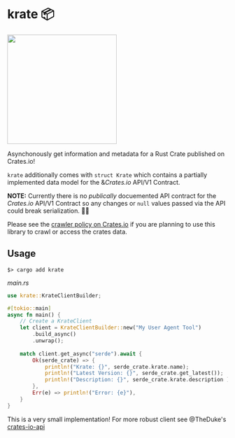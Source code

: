 # krate 📦
<img src="https://user-images.githubusercontent.com/3408176/215298824-61657e9b-5cd3-401e-b7c6-3a31d9876b67.png" width="250"/>

Asynchonously get information and metadata for a Rust Crate published on Crates.io!

`krate` additionally comes with `struct Krate` which contains a partially implemented data model for the &*Crates.io* API/V1 Contract. 

**NOTE:** Currently there is no _publically_ docuemented API contract for the *Crates.io* API/V1 Contract so any changes or `null` values passed via the API could break serialization. 🤷‍♂️

Please see the [crawler policy on Crates.io](https://crates.io/policies#crawlers) if you are planning to use this library to crawl or access the crates data.

## Usage 
`$> cargo add krate`

_main.rs_
```rust
use krate::KrateClientBuilder;

#[tokio::main]
async fn main() {
    // Create a KrateClient
    let client = KrateClientBuilder::new("My User Agent Tool")
        .build_async()
        .unwrap();
    
    match client.get_async("serde").await {
        Ok(serde_crate) => {
            println!("Krate: {}", serde_crate.krate.name);
            println!("Latest Version: {}", serde_crate.get_latest());
            println!("Description: {}", serde_crate.krate.description );
        },
        Err(e) => println!("Error: {e}"),
    }    
}
```

This is a very small implementation! For more robust client see @TheDuke's [crates-io-api](https://github.com/theduke/crates-io-api) 


